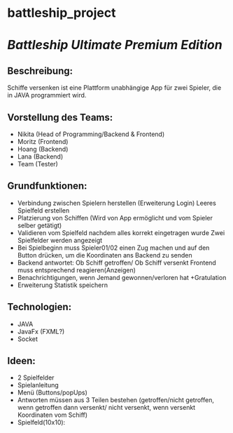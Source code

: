 # **battleship_project**
# **_Battleship Ultimate Premium Edition_**

## **Beschreibung:**
Schiffe versenken ist eine Plattform unabhängige App für zwei Spieler, die in JAVA programmiert wird.
## **Vorstellung des Teams:**
- Nikita (Head of Programming/Backend & Frontend) 
- Moritz (Frontend)
- Hoang (Backend)
- Lana (Backend)
- Team (Tester)
## **Grundfunktionen:**
- Verbindung zwischen Spielern herstellen (Erweiterung Login) Leeres Spielfeld erstellen
- Platzierung von Schiffen (Wird von App ermöglicht und vom Spieler selber getätigt)
- Validieren vom Spielfeld nachdem alles korrekt eingetragen wurde Zwei Spielfelder werden angezeigt
- Bei Spielbeginn muss Spieler01/02 einen Zug machen und auf den Button drücken, um die Koordinaten ans Backend zu senden
- Backend antwortet: Ob Schiff getroffen/ Ob Schiff versenkt Frontend muss entsprechend reagieren(Anzeigen)
- Benachrichtigungen, wenn Jemand gewonnen/verloren hat +Gratulation
- Erweiterung Statistik speichern
## **Technologien:**
- JAVA 
- JavaFx (FXML?)
- Socket 
## **Ideen:**
- 2 Spielfelder
- Spielanleitung
- Menü (Buttons/popUps)
- Antworten müssen aus 3 Teilen bestehen (getroffen/nicht getroffen, wenn getroffen dann versenkt/ nicht versenkt, wenn versenkt Koordinaten vom Schiff)
- Spielfeld(10x10):
